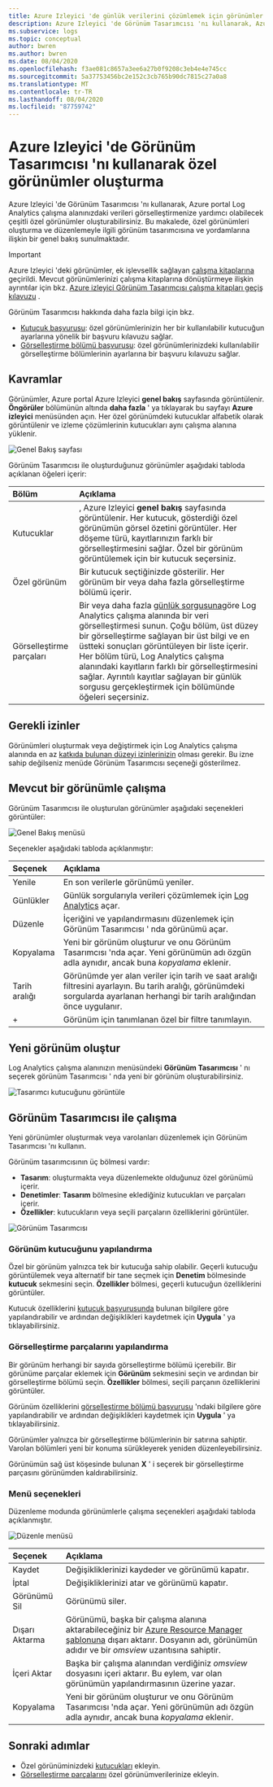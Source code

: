 ```yaml
---
title: Azure Izleyici 'de günlük verilerini çözümlemek için görünümler oluşturun | Microsoft Docs
description: Azure Izleyici 'de Görünüm Tasarımcısı 'nı kullanarak, Azure portal görüntülenen ve Log Analytics çalışma alanındaki veriler üzerinde çeşitli görselleştirmeler içeren özel görünümler oluşturabilirsiniz. Bu makale, görünüm tasarımcısına genel bir bakış içerir ve özel görünümleri oluşturma ve düzenlemeyle ilgili yordamları sunar.
ms.subservice: logs
ms.topic: conceptual
author: bwren
ms.author: bwren
ms.date: 08/04/2020
ms.openlocfilehash: f3ae081c8657a3ee6a27b0f9208c3eb4e4e745cc
ms.sourcegitcommit: 5a37753456bc2e152c3cb765b90dc7815c27a0a8
ms.translationtype: MT
ms.contentlocale: tr-TR
ms.lasthandoff: 08/04/2020
ms.locfileid: "87759742"
---
```

# <a name="create-custom-views-by-using-view-designer-in-azure-monitor"></a>Azure Izleyici 'de Görünüm Tasarımcısı 'nı kullanarak özel görünümler oluşturma
Azure Izleyici 'de Görünüm Tasarımcısı 'nı kullanarak, Azure portal Log Analytics çalışma alanınızdaki verileri görselleştirmenize yardımcı olabilecek çeşitli özel görünümler oluşturabilirsiniz. Bu makalede, özel görünümleri oluşturma ve düzenlemeyle ilgili görünüm tasarımcısına ve yordamlarına ilişkin bir genel bakış sunulmaktadır.

> [!IMPORTANT]
> Azure Izleyici 'deki görünümler, ek işlevsellik sağlayan [çalışma kitaplarına](workbooks-overview.md) geçirildi. Mevcut görünümlerinizi çalışma kitaplarına dönüştürmeye ilişkin ayrıntılar için bkz. [Azure izleyici Görünüm Tasarımcısı çalışma kitapları geçiş kılavuzu](view-designer-conversion-overview.md) .
 


Görünüm Tasarımcısı hakkında daha fazla bilgi için bkz.

* [Kutucuk başvurusu](view-designer-tiles.md): özel görünümlerinizin her bir kullanılabilir kutucuğun ayarlarına yönelik bir başvuru kılavuzu sağlar.
* [Görselleştirme bölümü başvurusu](view-designer-parts.md): özel görünümlerinizdeki kullanılabilir görselleştirme bölümlerinin ayarlarına bir başvuru kılavuzu sağlar.


## <a name="concepts"></a>Kavramlar
Görünümler, Azure portal Azure Izleyici **genel bakış** sayfasında görüntülenir. **Öngörüler** bölümünün altında **daha fazla** ' ya tıklayarak bu sayfayı **Azure izleyici** menüsünden açın. Her özel görünümdeki kutucuklar alfabetik olarak görüntülenir ve izleme çözümlerinin kutucukları aynı çalışma alanına yüklenir.

![Genel Bakış sayfası](media/view-designer/overview-page.png)

Görünüm Tasarımcısı ile oluşturduğunuz görünümler aşağıdaki tabloda açıklanan öğeleri içerir:

| Bölüm | Açıklama |
|:--- |:--- |
| Kutucuklar | , Azure Izleyici **genel bakış** sayfasında görüntülenir. Her kutucuk, gösterdiği özel görünümün görsel özetini görüntüler. Her döşeme türü, kayıtlarınızın farklı bir görselleştirmesini sağlar. Özel bir görünüm görüntülemek için bir kutucuk seçersiniz. |
| Özel görünüm | Bir kutucuk seçtiğinizde gösterilir. Her görünüm bir veya daha fazla görselleştirme bölümü içerir. |
| Görselleştirme parçaları | Bir veya daha fazla [günlük sorgusuna](../log-query/log-query-overview.md)göre Log Analytics çalışma alanında bir veri görselleştirmesi sunun. Çoğu bölüm, üst düzey bir görselleştirme sağlayan bir üst bilgi ve en üstteki sonuçları görüntüleyen bir liste içerir. Her bölüm türü, Log Analytics çalışma alanındaki kayıtların farklı bir görselleştirmesini sağlar. Ayrıntılı kayıtlar sağlayan bir günlük sorgusu gerçekleştirmek için bölümünde öğeleri seçersiniz. |

## <a name="required-permissions"></a>Gerekli izinler
Görünümleri oluşturmak veya değiştirmek için Log Analytics çalışma alanında en az [katkıda bulunan düzeyi izinlerinizin](manage-access.md#manage-access-using-azure-permissions) olması gerekir. Bu izne sahip değilseniz menüde Görünüm Tasarımcısı seçeneği gösterilmez.


## <a name="work-with-an-existing-view"></a>Mevcut bir görünümle çalışma
Görünüm Tasarımcısı ile oluşturulan görünümler aşağıdaki seçenekleri görüntüler:

![Genel Bakış menüsü](media/view-designer/overview-menu.png)

Seçenekler aşağıdaki tabloda açıklanmıştır:

| Seçenek | Açıklama |
|:--|:--|
| Yenile   | En son verilerle görünümü yeniler. | 
| Günlükler      | Günlük sorgularıyla verileri çözümlemek için [Log Analytics](../log-query/log-query-overview.md) açar. |
| Düzenle       | İçeriğini ve yapılandırmasını düzenlemek için Görünüm Tasarımcısı ' nda görünümü açar.  |
| Kopyalama      | Yeni bir görünüm oluşturur ve onu Görünüm Tasarımcısı 'nda açar. Yeni görünümün adı özgün adla aynıdır, ancak buna *kopyalama* eklenir. |
| Tarih aralığı | Görünümde yer alan veriler için tarih ve saat aralığı filtresini ayarlayın. Bu tarih aralığı, görünümdeki sorgularda ayarlanan herhangi bir tarih aralığından önce uygulanır.  |
| +          | Görünüm için tanımlanan özel bir filtre tanımlayın. |


## <a name="create-a-new-view"></a>Yeni görünüm oluştur
Log Analytics çalışma alanınızın menüsündeki **Görünüm Tasarımcısı** ' nı seçerek görünüm Tasarımcısı ' nda yeni bir görünüm oluşturabilirsiniz.

![Tasarımcı kutucuğunu görüntüle](media/view-designer/view-designer-tile.png)


## <a name="work-with-view-designer"></a>Görünüm Tasarımcısı ile çalışma
Yeni görünümler oluşturmak veya varolanları düzenlemek için Görünüm Tasarımcısı 'nı kullanın. 

Görünüm tasarımcısının üç bölmesi vardır: 
* **Tasarım**: oluşturmakta veya düzenlemekte olduğunuz özel görünümü içerir. 
* **Denetimler**: **Tasarım** bölmesine eklediğiniz kutucukları ve parçaları içerir. 
* **Özellikler**: kutucukların veya seçili parçaların özelliklerini görüntüler.

![Görünüm Tasarımcısı](media/view-designer/view-designer-screenshot.png)

### <a name="configure-the-view-tile"></a>Görünüm kutucuğunu yapılandırma
Özel bir görünüm yalnızca tek bir kutucuğa sahip olabilir. Geçerli kutucuğu görüntülemek veya alternatif bir tane seçmek için **Denetim** bölmesinde **kutucuk** sekmesini seçin. **Özellikler** bölmesi, geçerli kutucuğun özelliklerini görüntüler. 

Kutucuk özelliklerini [kutucuk başvurusunda](view-designer-tiles.md) bulunan bilgilere göre yapılandırabilir ve ardından değişiklikleri kaydetmek için **Uygula** ' ya tıklayabilirsiniz.

### <a name="configure-the-visualization-parts"></a>Görselleştirme parçalarını yapılandırma
Bir görünüm herhangi bir sayıda görselleştirme bölümü içerebilir. Bir görünüme parçalar eklemek için **Görünüm** sekmesini seçin ve ardından bir görselleştirme bölümü seçin. **Özellikler** bölmesi, seçili parçanın özelliklerini görüntüler. 

Görünüm özelliklerini [görselleştirme bölümü başvurusu](view-designer-parts.md) 'ndaki bilgilere göre yapılandırabilir ve ardından değişiklikleri kaydetmek için **Uygula** ' ya tıklayabilirsiniz.

Görünümler yalnızca bir görselleştirme bölümlerinin bir satırına sahiptir. Varolan bölümleri yeni bir konuma sürükleyerek yeniden düzenleyebilirsiniz.

Görünümün sağ üst köşesinde bulunan **X** ' i seçerek bir görselleştirme parçasını görünümden kaldırabilirsiniz.


### <a name="menu-options"></a>Menü seçenekleri
Düzenleme modunda görünümlerle çalışma seçenekleri aşağıdaki tabloda açıklanmıştır.

![Düzenle menüsü](media/view-designer/edit-menu.png)

| Seçenek | Açıklama |
|:--|:--|
| Kaydet        | Değişikliklerinizi kaydeder ve görünümü kapatır. |
| İptal      | Değişikliklerinizi atar ve görünümü kapatır. |
| Görünümü Sil | Görünümü siler. |
| Dışarı Aktarma      | Görünümü, başka bir çalışma alanına aktarabileceğiniz bir [Azure Resource Manager şablonuna](../../azure-resource-manager/templates/template-syntax.md) dışarı aktarır. Dosyanın adı, görünümün adıdır ve bir *omsview* uzantısına sahiptir. |
| İçeri Aktar      | Başka bir çalışma alanından verdiğiniz *omsview* dosyasını içeri aktarır. Bu eylem, var olan görünümün yapılandırmasının üzerine yazar. |
| Kopyalama       | Yeni bir görünüm oluşturur ve onu Görünüm Tasarımcısı 'nda açar. Yeni görünümün adı özgün adla aynıdır, ancak buna *kopyalama* eklenir. |

## <a name="next-steps"></a>Sonraki adımlar
* Özel görünüminizdeki [kutucukları](view-designer-tiles.md) ekleyin.
* [Görselleştirme parçalarını](view-designer-parts.md) özel görünümverilerinize ekleyin.
